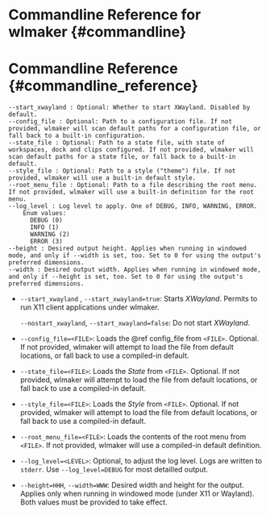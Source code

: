 # Commandline Reference for wlmaker {#commandline}

# Commandline Reference {#commandline_reference}

```
--start_xwayland : Optional: Whether to start XWayland. Disabled by default.
--config_file : Optional: Path to a configuration file. If not provided, wlmaker will scan default paths for a configuration file, or fall back to a built-in configuration.
--state_file : Optional: Path to a state file, with state of workspaces, dock and clips configured. If not provided, wlmaker will scan default paths for a state file, or fall back to a built-in default.
--style_file : Optional: Path to a style ("theme") file. If not provided, wlmaker will use a built-in default style.
--root_menu_file : Optional: Path to a file describing the root menu. If not provided, wlmaker will use a built-in definition for the root menu.
--log_level : Log level to apply. One of DEBUG, INFO, WARNING, ERROR.
    Enum values:
      DEBUG (0)
      INFO (1)
      WARNING (2)
      ERROR (3)
--height : Desired output height. Applies when running in windowed mode, and only if --width is set, too. Set to 0 for using the output's preferred dimensions.
--width : Desired output width. Applies when running in windowed mode, and only if --height is set, too. Set to 0 for using the output's preferred dimensions.
```

* `--start_xwayland` , `--start_xwayland=true`: Starts *XWayland*. Permits to
  run X11 client applications under wlmaker.

  `--nostart_xwayland`, `--start_xwayland=false`: Do not start *XWayland*.

* `--config_file=<FILE>`: Loads the @ref config_file from `<FILE>`. Optional.
  If not provided, wlmaker will attempt to load the file from default
  locations, or fall back to use a compiled-in default.

* `--state_file=<FILE>`: Loads the *State* from `<FILE>`. Optional. If not
  provided, wlmaker will attempt to load the file from default locations, or
  fall back to use a compiled-in default.

* `--style_file=<FILE>`: Loads the *Style* from `<FILE>`. Optional. If not
  provided, wlmaker will attempt to load the file from default locations, or
  fall back to use a compiled-in default.

* `--root_menu_file=<FILE>`: Loads the contents of the root menu from `<FILE>`.
  If not provided, wlmaker will use a compiled-in default definition.

* `--log_level=<LEVEL>`: Optional, to adjust the log level. Logs are written to
  `stderr`. Use `--log_level=DEBUG` for most detailled output.

* `--height=HHH`, `--width=WWW`: Desired width and height for the output.
  Applies only when running in windowed mode (under X11 or Wayland). Both
  values must be provided to take effect.
